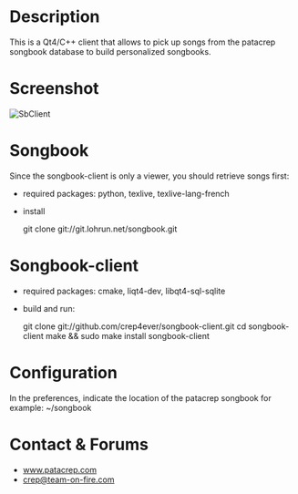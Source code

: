 # Description
This is a Qt4/C++ client that allows to pick up songs from the patacrep songbook database to build personalized songbooks.

# Screenshot
![SbClient](http://www.patacrep.com/images/stories/songbook-client2-small.png)

# Songbook
Since the songbook-client is only a viewer, you should retrieve songs first:
* required packages: python, texlive, texlive-lang-french
* install
  
  git clone git://git.lohrun.net/songbook.git

# Songbook-client
* required packages: cmake, liqt4-dev, libqt4-sql-sqlite
* build and run:

  git clone git://github.com/crep4ever/songbook-client.git
  cd songbook-client
  make && sudo make install
  songbook-client

# Configuration
In the preferences, indicate the location of the patacrep songbook for example: ~/songbook

# Contact & Forums
* www.patacrep.com
* crep@team-on-fire.com

